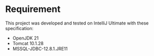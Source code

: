 # Requirement
This project was developed and tested on IntelliJ Ultimate with these specification:
+ OpenJDK 21
+ Tomcat 10.1.28
+ MSSQL-JDBC-12.8.1.JRE11
